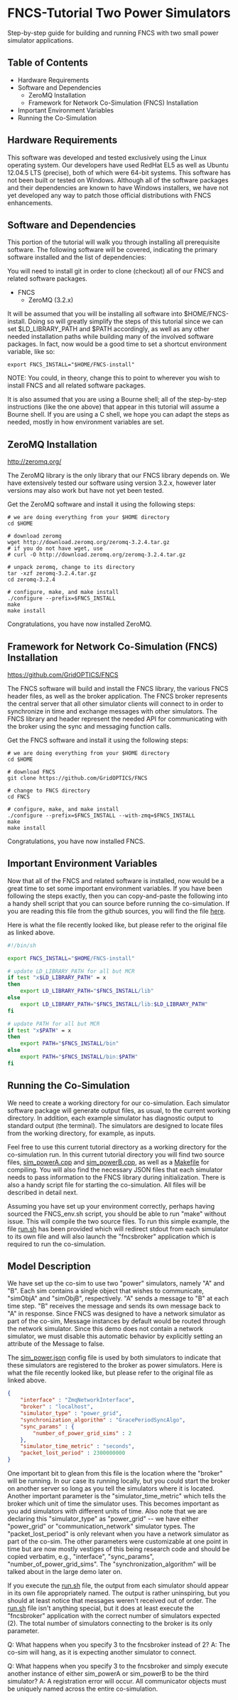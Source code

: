 FNCS-Tutorial Two Power Simulators
==================================

Step-by-step guide for building and running FNCS with two small
power simulator applications.

Table of Contents
-----------------
- Hardware Requirements
- Software and Dependencies
  - ZeroMQ Installation
  - Framework for Network Co-Simulation (FNCS) Installation
- Important Environment Variables
- Running the Co-Simulation

Hardware Requirements
---------------------
This software was developed and tested exclusively using the Linux
operating system.  Our developers have used RedHat EL5 as well as Ubuntu
12.04.5 LTS (precise), both of which were 64-bit systems. This software
has not been built or tested on Windows. Although all of the software
packages and their dependencies are known to have Windows installers, we
have not yet developed any way to patch those official distributions
with FNCS enhancements.

Software and Dependencies
-------------------------
This portion of the tutorial will walk you through installing all
prerequisite software. The following software will be covered,
indicating the primary software installed and the list of dependencies:

You will need to install git in order to clone (checkout) all of our
FNCS and related software packages.

- FNCS
  - ZeroMQ (3.2.x)

It will be assumed that you will be installing all software into
$HOME/FNCS-install. Doing so will greatly simplify the steps of this
tutorial since we can set $LD_LIBRARY_PATH and $PATH accordingly, as
well as any other needed installation paths while building many of the
involved software packages. In fact, now would be a good time to set a
shortcut environment variable, like so:

```
export FNCS_INSTALL="$HOME/FNCS-install"
```

NOTE: You could, in theory, change this to point to wherever you wish to
install FNCS and all related software packages.

It is also assumed that you are using a Bourne shell; all of the
step-by-step instructions (like the one above) that appear in this
tutorial  will assume a Bourne shell. If you are using a C shell, we
hope you can adapt the steps as needed, mostly in how environment
variables are set.

ZeroMQ Installation
-------------------
http://zeromq.org/

The ZeroMQ library is the only library that our FNCS library depends on.
We have extensively tested our software using version 3.2.x, however
later versions may also work but have not yet been tested.

Get the ZeroMQ software and install it using the following steps:

```
# we are doing everything from your $HOME directory
cd $HOME

# download zeromq
wget http://download.zeromq.org/zeromq-3.2.4.tar.gz
# if you do not have wget, use
# curl -O http://download.zeromq.org/zeromq-3.2.4.tar.gz

# unpack zeromq, change to its directory
tar -xzf zeromq-3.2.4.tar.gz
cd zeromq-3.2.4

# configure, make, and make install 
./configure --prefix=$FNCS_INSTALL
make
make install
```

Congratulations, you have now installed ZeroMQ. 

Framework for Network Co-Simulation (FNCS) Installation
-------------------------------------------------------
https://github.com/GridOPTICS/FNCS

The FNCS software will build and install the FNCS library, the various
FNCS header files, as well as the broker application. The FNCS broker
represents the central server that all other simulator clients will
connect to in order to synchronize in time and exchange messages with
other simulators. The FNCS library and header represent the needed API
for communicating with the broker using the sync and messaging function
calls.

Get the FNCS software and install it using the following steps:

```
# we are doing everything from your $HOME directory
cd $HOME

# download FNCS
git clone https://github.com/GridOPTICS/FNCS

# change to FNCS directory
cd FNCS

# configure, make, and make install 
./configure --prefix=$FNCS_INSTALL --with-zmq=$FNCS_INSTALL
make
make install
```

Congratulations, you have now installed FNCS.

Important Environment Variables
-------------------------------
Now that all of the FNCS and related software is installed, now would be
a great time to set some important environment variables. If you have
been following the steps exactly, then you can copy-and-paste the
following into a handy shell script that you can source before running
the co-simulation. If you are reading this file from the github sources,
you will find the file [here](FNCS_env.sh).

Here is what the file recently looked like, but please refer to the
original file as linked above.

```Bash
#!/bin/sh

export FNCS_INSTALL="$HOME/FNCS-install"

# update LD_LIBRARY_PATH for all but MCR
if test "x$LD_LIBRARY_PATH" = x
then
    export LD_LIBRARY_PATH="$FNCS_INSTALL/lib"
else
    export LD_LIBRARY_PATH="$FNCS_INSTALL/lib:$LD_LIBRARY_PATH"
fi

# update PATH for all but MCR
if test "x$PATH" = x
then
    export PATH="$FNCS_INSTALL/bin"
else
    export PATH="$FNCS_INSTALL/bin:$PATH"
fi
```

Running the Co-Simulation
-------------------------
We need to create a working directory for our co-simulation. Each
simulator software package will generate output files, as usual, to the
current working directory. In addition, each example simulator has
diagnostic output to standard output (the terminal). The simulators are
designed to locate files from the working directory, for example, as
inputs. 

Feel free to use this current tutorial directory as a working directory
for the co-simulation run.  In this current tutorial directory you will
find two source files, [sim_powerA.cpp](sim_powerA.cpp) and
[sim_powerB.cpp](sim_powerB.cpp), as well as a [Makefile](Makefile) for
compiling.  You will also find the necessary JSON files that each
simulator needs to pass information to the FNCS library during
initialization.  There is also a handy script file for starting the
co-simulation.  All files will be described in detail next.

Assuming you have set up your environment correctly, perhaps having
sourced the FNCS_env.sh script, you should be able to run "make" without
issue. This will compile the two source files. To run this simple
example, the file [run.sh](run.sh) has been provided which will redirect
stdout from each simulator to its own file and will also launch the
"fncsbroker" application which is required to run the co-simulation.

Model Description
-----------------
We have set up the co-sim to use two "power" simulators, namely "A" and
"B". Each sim contains a single object that wishes to communicate,
"simObjA" and "simObjB", respectively. "A" sends a message to "B" at
each time step. "B" receives the message and sends its own message back
to "A" in response. Since FNCS was designed to have a network simulator
as part of the co-sim, Message instances by default would be routed
through the network simulator. Since this demo does not contain a
network simulator, we must disable this automatic behavior by explicitly
setting an attribute of the Message to false.

The [sim_power.json](sim_power.json) config file is used by both
simulators to indicate that these simulators are registered to the
broker as power simulators. Here is what the file recently looked like,
but please refer to the original file as linked above.
```json
{
    "interface" : "ZmqNetworkInterface",
    "broker" : "localhost",
    "simulator_type" : "power_grid",
    "synchronization_algorithm" : "GracePeriodSyncAlgo",
    "sync_params" : {
        "number_of_power_grid_sims" : 2
    },
    "simulator_time_metric" : "seconds",
    "packet_lost_period" : 2300000000
}
```
One important bit to glean from this file is the location where the
"broker" will be running. In our case its running locally, but you could
start the broker on another server so long as you tell the simulators
where it is located. Another important parameter is the
"simulator_time_metric" which tells the broker which unit of time the
simulator uses. This becomes important as you add simulators with
different units of time. Also note that we are declaring this
"simulator_type" as "power_grid" -- we have either "power_grid" or
"communication_network" simulator types. The "packet_lost_period" is
only relevant when you have a network simulator as part of the co-sim.
The other parameters were customizable at one point in time but are now
mostly vestiges of this being research code and should be copied
verbatim, e.g., "interface", "sync_params", "number_of_power_grid_sims".
The "synchronization_algorithm" will be talked about in the large demo
later on.

If you execute the [run.sh](run.sh) file, the output from each simulator
should appear in its own file appropriately named. The output is rather
uninspiring, but you should at least notice that messages weren't
received out of order. The [run.sh](run.sh) file isn't anything special,
but it does at least execute the "fncsbroker" application with the
correct number of simulators expected (2). The total number of
simulators connecting to the broker is its only parameter.

Q: What happens when you specify 3 to the fncsbroker instead of 2?
A: The co-sim will hang, as it is expecting another simulator to connect.

Q: What happens when you specify 3 to the fncsbroker and simply execute
another instance of either sim_powerA or sim_powerB to be the third
simulator?
A: A registration error will occur. All communicator objects must be
uniquely named across the entire co-simulation.
